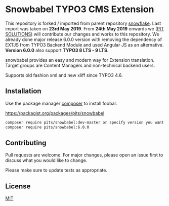 # Snowbabel TYPO3 CMS Extension

This repository is forked / imported from parent repository [snowflake](https://github.com/snowflakech/snowbabel). Last import was taken on **23rd May 2019**. From **24th May 2019** onwards we ([PIT SOLUTIONS](http://www.pitsolutions.ch)) will contribute our changes and works to this repository. We already done major release 6.0.0 version with removing the dependency of EXTJS from TYPO3 Backend Module and used Angular JS as an alternative. **Version 6.0.0** also support **TYPO3 8 LTS - 9 LTS**.

snowbabel provides an easy and modern way for Extension translation. Target groups are Content Managers and non-technical backend users.

Supports old fashion xml and new xliff since TYPO3 4.6.


## Installation

Use the package manager [composer](https://getcomposer.org/) to install foobar.

https://packagist.org/packages/pits/snowbabel

```bash
composer require pits/snowbabel:dev-master or specify version you want to install
composer require pits/snowbabel:6.0.0
```


## Contributing
Pull requests are welcome. For major changes, please open an issue first to discuss what you would like to change.

Please make sure to update tests as appropriate.

## License
[MIT](https://choosealicense.com/licenses/mit/)

